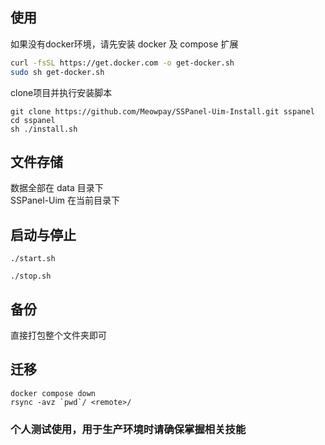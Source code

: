 
## 使用
如果没有docker环境，请先安装 docker 及 compose 扩展
``` bash
curl -fsSL https://get.docker.com -o get-docker.sh
sudo sh get-docker.sh
```
clone项目并执行安装脚本
```
git clone https://github.com/Meowpay/SSPanel-Uim-Install.git sspanel
cd sspanel 
sh ./install.sh
```
## 文件存储
数据全部在 data 目录下  
SSPanel-Uim 在当前目录下

## 启动与停止
```
./start.sh
```
```
./stop.sh
```
## 备份
直接打包整个文件夹即可

## 迁移
```
docker compose down
rsync -avz `pwd`/ <remote>/
```

### 个人测试使用，用于生产环境时请确保掌握相关技能 